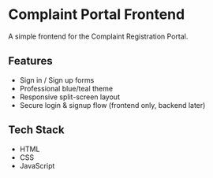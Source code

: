 # Complaint Portal Frontend

A simple frontend for the Complaint Registration Portal.

## Features
- Sign in / Sign up forms
- Professional blue/teal theme
- Responsive split-screen layout
- Secure login & signup flow (frontend only, backend later)


## Tech Stack
- HTML
- CSS
- JavaScript
